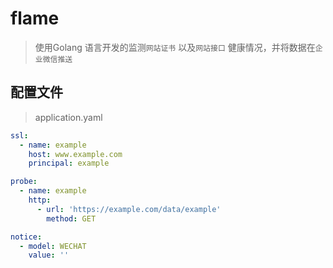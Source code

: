 # flame
> 使用Golang 语言开发的监测`网站证书` 以及`网站接口` 健康情况，并将数据在`企业微信推送`

## 配置文件
> application.yaml
```yaml
ssl:
  - name: example
    host: www.example.com
    principal: example

probe:
  - name: example
    http:
      - url: 'https://example.com/data/example'
        method: GET

notice:
  - model: WECHAT
    value: ''
```